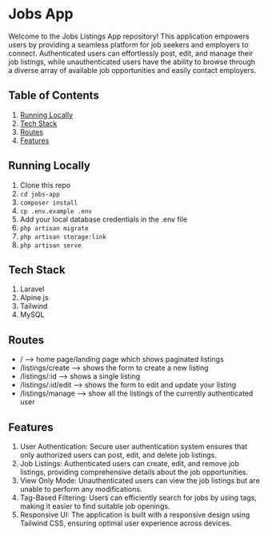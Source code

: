 # Jobs App

Welcome to the Jobs Listings App repository! This application empowers users by providing a seamless platform for job seekers and employers to connect. Authenticated users can effortlessly post, edit, and manage their job listings, while unauthenticated users have the ability to browse through a diverse array of available job opportunities and easily contact employers.

## Table of Contents

1. [Running Locally](#running-locally)
1. [Tech Stack](#tech-stack)
1. [Routes](#routes)
1. [Features](#features)

## Running Locally

1. Clone this repo
1. `cd jobs-app`
1. `composer install`
1. `cp .env.example .env`
1. Add your local database credentials in the .env file
1. `php artisan migrate`
1. `php artisan storage:link`
1. `php artisan serve`

## Tech Stack

1. Laravel
1. Alpine.js
1. Tailwind
1. MySQL

## Routes

* / --> home page/landing page which shows paginated listings
* /listings/create --> shows the form to create a new listing
* /listings/:id --> shows a single listing
* /listings/:id/edit --> shows the form to edit and update your listing
* /listings/manage --> show all the listings of the currently authenticated user

## Features

1. User Authentication: Secure user authentication system ensures that only authorized users can post, edit, and delete job listings.
1. Job Listings: Authenticated users can create, edit, and remove job listings, providing comprehensive details about the job opportunities.
1. View Only Mode: Unauthenticated users can view the job listings but are unable to perform any modifications.
1. Tag-Based Filtering: Users can efficiently search for jobs by using tags, making it easier to find suitable job openings.
1. Responsive UI: The application is built with a responsive design using Tailwind CSS, ensuring optimal user experience across devices.
